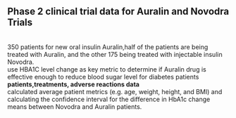 ## Phase 2 clinical trial data for Auralin and Novodra Trials
<br>
350 patients for new oral insulin Auralin,half of the patients are being treated with Auralin, and the other 175 being treated with injectable insulin Novodra.
<br>
use HBA1C level change as key metric to determine if Auralin drug is effective enough to reduce blood sugar level for diabetes patients
<br>
<b>patients,treatments, adverse reactions data</b>
<br>
calculated average patient metrics (e.g. age, weight, height, and BMI) and calculating the confidence interval for the difference in HbA1c change means between Novodra and Auralin patients.
